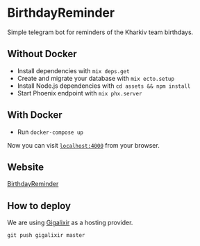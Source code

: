 # BirthdayReminder

Simple telegram bot for reminders of the Kharkiv team birthdays.

## Without Docker

  * Install dependencies with `mix deps.get`
  * Create and migrate your database with `mix ecto.setup`
  * Install Node.js dependencies with `cd assets && npm install`
  * Start Phoenix endpoint with `mix phx.server`

## With Docker

   * Run `docker-compose up`

Now you can visit [`localhost:4000`](http://localhost:4000) from your browser.

## Website

[BirthdayReminder](https://birthday-reminder.gigalixirapp.com/)

## How to deploy

We are using [Gigalixir](https://gigalixir.com/) as a hosting provider.

`git push gigalixir master`
